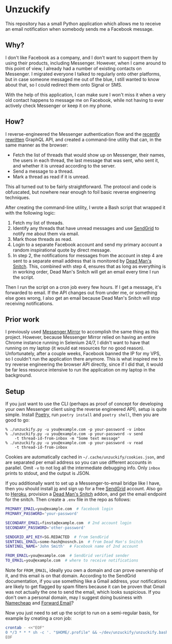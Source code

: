 # Unzuckify

This repository has a small Python application which allows me to
receive an email notification when somebody sends me a Facebook
message.

## Why?

I don't like Facebook as a company, and I don't want to support them
by using their products, including Messenger. However, when I came
around to this point of view, I already had a number of existing
contacts on Messenger. I migrated everyone I talked to regularly onto
other platforms, but in case someone messaged me out of the blue, I
still wanted to know about that, so I could redirect them onto Signal
or SMS.

With the help of this application, I can make sure I won't miss it
when a very old contact happens to message me on Facebook, while not
having to ever actively check Messenger or keep it on my phone.

## How?

I reverse-engineered the Messenger authentication flow and the
[recently
rewritten](https://engineering.fb.com/2020/03/02/data-infrastructure/messenger/)
GraphQL API, and created a command-line utility that can,
in the same manner as the browser:

* Fetch the list of threads that would show up on Messenger, their
  names, the users in each thread, the last message that was sent, who
  sent it, and whether it is unread according to the server.
* Send a message to a thread.
* Mark a thread as read if it is unread.

This all turned out to be fairly straightforward. The protocol and
code is obfuscated, but nowhere near enough to foil basic reverse
engineering techniques.

After creating the command-line utility, I wrote a Bash script that
wrapped it with the following logic:

1. Fetch my list of threads.
2. Identify any threads that have unread messages and use
   [SendGrid](https://sendgrid.com/) to notify me about them via
   email.
3. Mark those threads as read.
4. Login to a separate Facebook account and send my primary account a
   random inspirational quote by direct message.
5. In step 2, the notifications for messages from the account in step
   4 are sent to a separate email address that is monitored by [Dead
   Man's Snitch](https://deadmanssnitch.com/). This, combined with
   step 4, ensures that as long as everything is in working order,
   Dead Man's Snitch will get an email every time I run the script.

Then I run the script on a cron job every few hours. If I get a
message, it's forwarded to email. If the API changes out from under
me, or something else goes wrong, I also get an email because Dead
Man's Snitch will stop receiving notifications.

## Prior work

I previously used [Messenger
Mirror](https://github.com/radian-software/messenger-mirror) to
accomplish the same thing as this project. However, because Messenger
Mirror relied on having an entire Chrome instance running in Selenium
24/7, I didn't want to have that running on my laptop (it would eat
resources for no good reason). Unfortunately, after a couple weeks,
Facebook banned the IP for my VPS, so I couldn't run the application
there anymore. This is what inspired me to try reverse engineering the
browser API directly, since if I did that, it would be far less
resource intensive to run the application on my laptop in the
background.

## Setup

If you just want to use the CLI (perhaps as proof of concept for
developing your own Messenger client using the reverse engineered
API), setup is quite simple. Install
[Poetry](https://python-poetry.org/), run `poetry install` and `poetry
shell`, then you are good to go:

```
% ./unzuckify.py -u you@example.com -p your-password -v inbox
% ./unzuckify.py -u you@example.com -p your-password -v send
    -t thread-id-from-inbox -m "Some text message"
% ./unzuckify.py -u you@example.com -p your-password -v read
    -t thread-id-from-inbox
```

Cookies are automatically cached in `~/.cache/unzuckify/cookies.json`,
and are separated per email address so you can use different accounts
in parallel. Omit `-v` to not log all the intermediate debugging info.
Only `inbox` prints to stdout, and the output is JSON.

If you additionally want to set up a Messenger-to-email bridge like I
have, then you should install [jq](https://stedolan.github.io/jq/) and
sign up for a free [SendGrid](https://sendgrid.com/) account. Also go
to [Heroku](https://heroku.com/), provision a [Dead Man's
Snitch](https://deadmanssnitch.com/) addon, and get the email endpoint
for the snitch. Then create a `.env` file in the repo as follows:

```bash
PRIMARY_EMAIL=you@example.com  # facebook login
PRIMARY_PASSWORD='your-password'

SECONDARY_EMAIL=finsta@example.com  # 2nd account login
SECONDARY_PASSWORD='other-password'

SENDGRID_API_KEY=SG.REDACTED  # from SendGrid
SENTINEL_EMAIL=some-hash@nosnch.in  # from Dead Man's Snitch
SENTINEL_NAME='John Smith'  # Facebook name of 2nd account

FROM_EMAIL=you@example.com  # SendGrid verified sender
TO_EMAIL=you@example.com  # where to receive notifications
```

Note for `FROM_EMAIL`, ideally you own a domain and can prove
ownership of it, and this email is on that domain. According to the
SendGrid documentation, if you use something like a Gmail address,
your notifications are likely to get flagged by spam filters because
it can be proven that Gmail was not actually the one to send the
email, which looks suspicious. If you don't own a personal domain, may
I suggest doing business with [Namecheap](https://namecheap.com/) and
[Forward Email](https://forwardemail.net/en)?

Now you just need to set up the script to run on a semi-regular basis,
for example by creating a cron job:

```bash
crontab - <<"EOF"
0 */3 * * * sh -c '. "$HOME/.profile" && ~/dev/unzuckify/unzuckify.bash'
EOF
```
